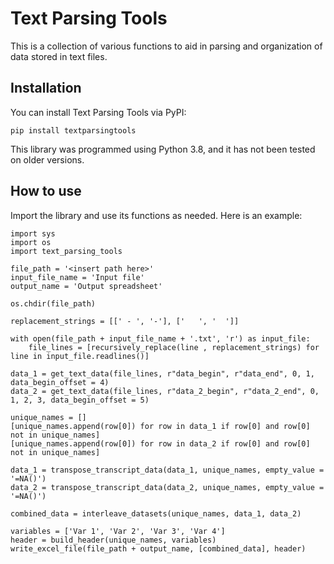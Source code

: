 # Text Parsing Tools

This is a collection of various functions to aid in parsing and organization of data stored in text files.

## Installation
You can install Text Parsing Tools via PyPI:

```
pip install textparsingtools
```

This library was programmed using Python 3.8, and it has not been tested on older versions.

## How to use
Import the library and use its functions as needed. Here is an example:

```
import sys
import os
import text_parsing_tools

file_path = '<insert path here>'
input_file_name = 'Input file'
output_name = 'Output spreadsheet'

os.chdir(file_path)

replacement_strings = [[' - ', '-'], ['   ', '  ']]

with open(file_path + input_file_name + '.txt', 'r') as input_file:
    file_lines = [recursively_replace(line , replacement_strings) for line in input_file.readlines()]

data_1 = get_text_data(file_lines, r"data_begin", r"data_end", 0, 1, data_begin_offset = 4)
data_2 = get_text_data(file_lines, r"data_2_begin", r"data_2_end", 0, 1, 2, 3, data_begin_offset = 5)

unique_names = []
[unique_names.append(row[0]) for row in data_1 if row[0] and row[0] not in unique_names]
[unique_names.append(row[0]) for row in data_2 if row[0] and row[0] not in unique_names]

data_1 = transpose_transcript_data(data_1, unique_names, empty_value = '=NA()')
data_2 = transpose_transcript_data(data_2, unique_names, empty_value = '=NA()')

combined_data = interleave_datasets(unique_names, data_1, data_2)

variables = ['Var 1', 'Var 2', 'Var 3', 'Var 4']
header = build_header(unique_names, variables)
write_excel_file(file_path + output_name, [combined_data], header)
```
